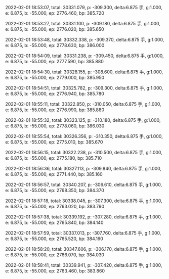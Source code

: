 2022-02-01 18:53:07, total: 30331.079, p: -309.300, delta:6.875 手, g:1.000, e: 6.875, b: -55.000, ep: 2776.460, bp: 385.720

2022-02-01 18:53:27, total: 30331.100, p: -309.180, delta:6.875 手, g:1.000, e: 6.875, b: -55.000, ep: 2776.020, bp: 385.650

2022-02-01 18:53:48, total: 30332.338, p: -309.370, delta:6.875 手, g:1.000, e: 6.875, b: -55.000, ep: 2778.630, bp: 386.000

2022-02-01 18:54:09, total: 30331.238, p: -309.450, delta:6.875 手, g:1.000, e: 6.875, b: -55.000, ep: 2777.590, bp: 385.880

2022-02-01 18:54:30, total: 30328.155, p: -308.600, delta:6.875 手, g:1.000, e: 6.875, b: -55.000, ep: 2779.000, bp: 385.950

2022-02-01 18:54:51, total: 30325.782, p: -309.300, delta:6.875 手, g:1.000, e: 6.875, b: -55.000, ep: 2776.940, bp: 385.780

2022-02-01 18:55:11, total: 30322.850, p: -310.050, delta:6.875 手, g:1.000, e: 6.875, b: -55.000, ep: 2776.990, bp: 385.880

2022-02-01 18:55:32, total: 30323.125, p: -310.180, delta:6.875 手, g:1.000, e: 6.875, b: -55.000, ep: 2778.060, bp: 386.030

2022-02-01 18:55:54, total: 30326.356, p: -310.350, delta:6.875 手, g:1.000, e: 6.875, b: -55.000, ep: 2775.010, bp: 385.670

2022-02-01 18:56:15, total: 30322.238, p: -310.500, delta:6.875 手, g:1.000, e: 6.875, b: -55.000, ep: 2775.180, bp: 385.710

2022-02-01 18:56:36, total: 30327.113, p: -309.840, delta:6.875 手, g:1.000, e: 6.875, b: -55.000, ep: 2771.440, bp: 385.160

2022-02-01 18:56:57, total: 30340.207, p: -306.610, delta:6.875 手, g:1.000, e: 6.875, b: -55.000, ep: 2768.350, bp: 384.370

2022-02-01 18:57:18, total: 30338.045, p: -307.300, delta:6.875 手, g:1.000, e: 6.875, b: -55.000, ep: 2763.020, bp: 383.790

2022-02-01 18:57:38, total: 30339.192, p: -307.280, delta:6.875 手, g:1.000, e: 6.875, b: -55.000, ep: 2765.840, bp: 384.140

2022-02-01 18:57:59, total: 30337.013, p: -307.760, delta:6.875 手, g:1.000, e: 6.875, b: -55.000, ep: 2765.520, bp: 384.160

2022-02-01 18:58:20, total: 30347.606, p: -306.170, delta:6.875 手, g:1.000, e: 6.875, b: -55.000, ep: 2766.070, bp: 384.030

2022-02-01 18:58:41, total: 30339.941, p: -307.420, delta:6.875 手, g:1.000, e: 6.875, b: -55.000, ep: 2763.460, bp: 383.860